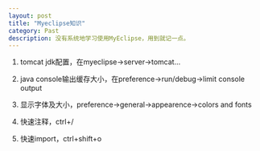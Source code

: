 ```yaml
---
layout: post
title: "Myeclipse知识"
category: Past
description: 没有系统地学习使用MyEclipse，用到就记一点。
---
```



1. tomcat jdk配置，在myeclipse->server->tomcat...

2. java console输出缓存大小，在preference->run/debug->limit console output

3. 显示字体及大小，preference->general->appearence->colors and fonts

4. 快速注释，ctrl&#43;/

5. 快速import，ctrl&#43;shift&#43;o

